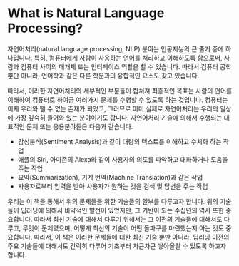 # What is Natural Language Processing?

자연어처리(natural language processing, NLP) 분야는 인공지능의 큰 줄기 중에 하나입니다. 특히, 컴퓨터에게 사람이 사용하는 언어를 처리하고 이해하도록 함으로써, 사람과 컴퓨터 사이의 매개체 또는 인터페이스 역할을 할 수 있습니다. 따라서 컴퓨터 공학 뿐만 아니라, 언어학과 같은 다른 학문과의 융합적인 요소도 갖고 있습니다.

따라서, 이러한 자연어처리의 세부적인 부분들이 합쳐져 최종적인 목표는 사람의 언어를 이해하여 컴퓨터로 하여금 여러가지 문제를 수행할 수 있도록 하는 것입니다. 컴퓨터는 이제 우리와 뗄 수 없는 존재가 되었고, 그러므로 이미 실제로 자연어처리는 우리의 일상에 가장 깊숙히 들어와 있는 분야이기도 합니다. 자연어처리 기술에 의해서 수행되는 대표적인 문제 또는 응용분야들은 다음과 같습니다.

- 감성분석(Sentiment Analysis)과 같이 대량의 텍스트를 이해하고 수치화 하는 작업
- 애플의 Siri, 아마존의 Alexa와 같이 사용자의 의도를 파악하고 대화하거나 도움을 주는 작업
- 요약(Summarization), 기계 번역(Machine Translation)과 같은 작업
- 사용자로부터 입력을 받아 사용자가 원하는 것을 검색 및 답변을 주는 작업

우리는 이 책을 통해서 위의 문제들을 위한 기술들의 일부를 다루고자 합니다. 위의 기술들이 딥러닝에 의해서 비약적인 발전이 있었지만, 그 기반이 되는 수십년의 역사 또한 중요합니다. 따라서 최신 기술에 대해서 다루기 위해서는 그 이전의 기술들에 대해서도 다루고, 무엇이 문제였으며, 어떻게 최신의 기술이 어떤 돌파구를 마련했는지 아는 것도 중요합니다. 따라서, 이 책은 이러한 문제들에 대한 최신 기술 뿐만 아니라, 딥러닝 이전의 주요 기술들에 대해서도 간략히 다루어 기초부터 차근차근 쌓아올릴 수 있도록 하고자 합니다.
